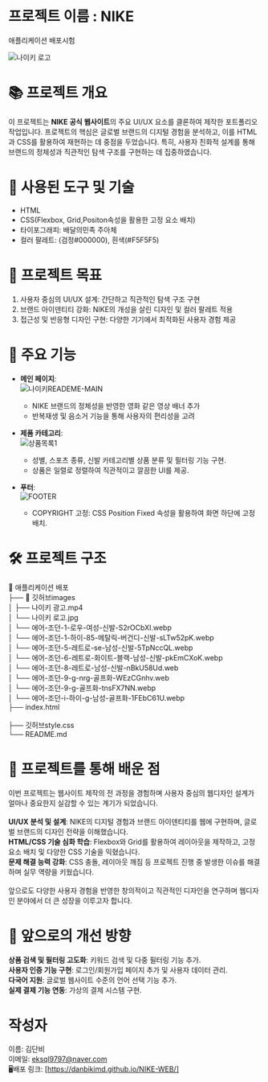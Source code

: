 # 프로젝트 이름 : NIKE
애플리케이션 배포시험

![나이키 로고](https://github.com/user-attachments/assets/114ba0ba-0faa-4acf-a1dd-43c8717b70da)




# 📚 프로젝트 개요
이 프로젝트는 **NIKE 공식 웹사이트**의 주요 UI/UX 요소를 클론하여 제작한 포트폴리오 작업입니다.
프로젝트의 핵심은 글로벌 브랜드의 디지털 경험을 분석하고, 이를 HTML과 CSS를 활용하여 재현하는 데 중점을 두었습니다.
특히, 사용자 친화적 설계를 통해 브랜드의 정체성과 직관적인 탐색 구조를 구현하는 데 집중하였습니다.


# 🔧 사용된 도구 및 기술
- HTML
- CSS(Flexbox, Grid,Positon속성을 활용한 고정 요소 배치)   
- 타이포그래피: 배달의민족 주아체
- 컬러 팔레트: (검정#000000), 흰색(#F5F5F5)


# 🎯 프로젝트 목표
1. 사용자 중심의 UI/UX 설계: 간단하고 직관적인 탐색 구조 구현
2. 브랜드 아이덴티티 강화: NIKE의 개성을 살린 디자인 및 컬러 팔레트 적용
3. 접근성 및 반응형 디자인 구현: 다양한 기기에서 최적화된 사용자 경험 제공



# 🌟 주요 기능
- **메인 페이지**: <br>
    ![나이키READEME-MAIN](https://github.com/user-attachments/assets/e68413f9-7763-4559-93f8-f3ca001f784e)
   - NIKE 브랜드의 정체성을 반영한 영화 같은 영상 배너 추가
   - 반복재생 및 음소거 기능을 통해 사용자의 편리성을 고려 

- **제품 카테고리**:<br>
    ![상품목록1](https://github.com/user-attachments/assets/d0e6410d-43c4-42f5-bf6e-c7248c304cf0)
   - 성별, 스포츠 종류, 신발 카테고리별 상품 분류 및 필터링 기능 구현.
   - 상품은 일렬로 정렬하여 직관적이고 깔끔한 UI를 제공.

- **푸터**:<br>
    ![FOOTER](https://github.com/user-attachments/assets/53cadb3b-73e0-4889-bc28-3d0cb0b022a1)
    - COPYRIGHT 고정: CSS Position Fixed 속성을 활용하여 화면 하단에 고정 배치.


   
# 🛠 프로젝트 구조
📂 애플리케이션 배포 <br>
├── 📁 깃허브images  <br>
│   ├── 나이키 광고.mp4 <br>
│   └── 나이키 로고.jpg <br>
│   └── 에어-조던-1-로우-여성-신발-S2rOCbXI.webp<br>
│   └── 에어-조던-1-하이-85-메탈릭-버건디-신발-sLTw52pK.webp<br>
│   └── 에어-조던-5-레트로-se-남성-신발-5TpNccQL.webp<br>
│   └── 에어-조던-6-레트로-화이트-블랙-남성-신발-pkEmCXoK.webp<br>
│   └── 에어-조던-8-레트로-남성-신발-nBkU58Ud.web<br>
│   └── 에어-조던-9-g-nrg-골프화-WEzCGnhv.web <br>
│   └── 에어-조던-9-g-골프화-tnsFX7NN.webp<br>
│   └── 에어-조던-i-하이-g-남성-골프화-1FEbC61U.webp<br>
├── index.html<br>  
├── 깃허브style.css<br>
└── README.md<br>
  



# 📝 프로젝트를 통해 배운 점
 
이번 프로젝트는 웹사이트 제작의 전 과정을 경험하며 사용자 중심의 웹디자인 설계가 얼마나 중요한지 실감할 수 있는 계기가 되었습니다.
 <br> <br>
**UI/UX 분석 및 설계**: NIKE의 디지털 경험과 브랜드 아이덴티티를 웹에 구현하며, 글로벌 브랜드의 디자인 전략을 이해했습니다. <br>
**HTML/CSS 기술 심화 학습**: Flexbox와 Grid를 활용하여 레이아웃을 제작하고, 고정 요소 배치 및 다양한 CSS 기술을 익혔습니다. <br>
**문제 해결 능력 강화**: CSS 충돌, 레이아웃 깨짐 등 프로젝트 진행 중 발생한 이슈를 해결하며 실무 역량을 키웠습니다.
 <br>  <br>
앞으로도 다양한 사용자 경험을 반영한 창의적이고 직관적인 디자인을 연구하며 웹디자인 분야에서 더 큰 성장을 이루고자 합니다. <br>

# 📌 앞으로의 개선 방향
**상품 검색 및 필터링 고도화**: 키워드 검색 및 다중 필터링 기능 추가. <br>
**사용자 인증 기능 구현**: 로그인/회원가입 페이지 추가 및 사용자 데이터 관리.<br>
**다국어 지원**: 글로벌 웹사이트 수준의 언어 선택 기능 추가.<br>
**실제 결제 기능 연동**: 가상의 결제 시스템 구현.<br>


# 작성자 
이름: 김단비 <br>
이메일: eksql9797@naver.com <br>
🖥배포 링크: [https://danbikimd.github.io/NIKE-WEB/]




